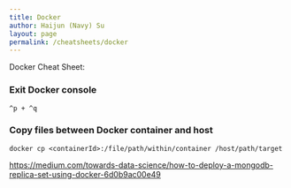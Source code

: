 ```yaml
---
title: Docker
author: Haijun (Navy) Su
layout: page
permalink: /cheatsheets/docker
---
```

Docker Cheat Sheet:
### Exit Docker console
~~~
^p + ^q
~~~

### Copy files between Docker container and host
~~~
docker cp <containerId>:/file/path/within/container /host/path/target
~~~

https://medium.com/towards-data-science/how-to-deploy-a-mongodb-replica-set-using-docker-6d0b9ac00e49
